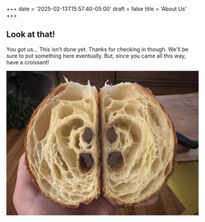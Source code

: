 +++
date = '2025-02-13T15:57:40-05:00'
draft = false
title = 'About Us'
+++
## Look at that! 
You got us... This isn’t done yet. Thanks for checking in though. We'll be sure to put something here eventually. But, since you came all this way, have a croissant!

![Pain au Chocolat](/images/pain-au-chocolat-crumb.jpeg) 
